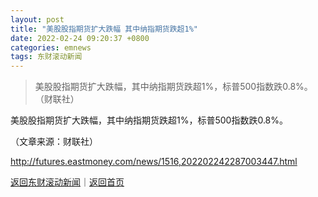 ```yaml
---
layout: post
title: "美股股指期货扩大跌幅 其中纳指期货跌超1%"
date: 2022-02-24 09:20:37 +0800
categories: emnews
tags: 东财滚动新闻
---
```

> 美股股指期货扩大跌幅，其中纳指期货跌超1%，标普500指数跌0.8%。（财联社）

<p>美股股指期货扩大跌幅，其中纳指期货跌超1%，标普500指数跌0.8%。</p><p></p><p class="em_media">（文章来源：财联社）</p>

<http://futures.eastmoney.com/news/1516,202202242287003447.html>

[返回东财滚动新闻](//finews.withounder.com/emnews/)｜[返回首页](//finews.withounder.com/)